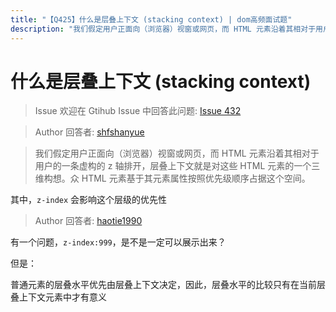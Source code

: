 ```yaml
---
title: "【Q425】什么是层叠上下文 (stacking context) | dom高频面试题"
description: "我们假定用户正面向（浏览器）视窗或网页，而 HTML 元素沿着其相对于用户的一条虚构的 z 轴排开，层叠上下文就是对这些 HTML 元素的一个三维构想。众 HTML 元素基于其元素属性按照优先级顺序占据这个空间。其中，z-index 会影响这个层级的优先性  字节跳动面试题、阿里腾讯面试题、美团小米面试题。"
---
```


# 什么是层叠上下文 (stacking context)

> Issue
> 欢迎在 Gtihub Issue 中回答此问题: [Issue 432](https://github.com/shfshanyue/Daily-Question/issues/432)

> Author
> 回答者: [shfshanyue](https://github.com/shfshanyue)

> 我们假定用户正面向（浏览器）视窗或网页，而 HTML 元素沿着其相对于用户的一条虚构的 z 轴排开，层叠上下文就是对这些 HTML 元素的一个三维构想。众 HTML 元素基于其元素属性按照优先级顺序占据这个空间。

其中，`z-index` 会影响这个层级的优先性

> Author
> 回答者: [haotie1990](https://github.com/haotie1990)

有一个问题，`z-index:999`，是不是一定可以展示出来？

但是：

普通元素的层叠水平优先由层叠上下文决定，因此，层叠水平的比较只有在当前层叠上下文元素中才有意义
